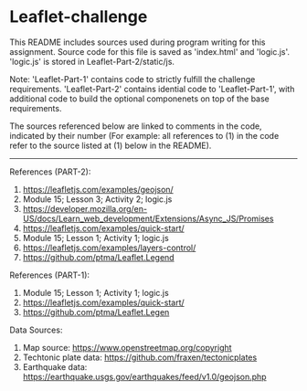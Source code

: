 # Leaflet-challenge
This README includes sources used during program writing for this assignment. Source code for this file is saved as 'index.html' and 'logic.js'. 'logic.js' is stored in Leaflet-Part-2/static/js.

Note: 'Leaflet-Part-1' contains code to strictly fulfill the challenge requirements. 'Leaflet-Part-2' contains idential code to 'Leaflet-Part-1', with additional code to build the optional componenets on top of the base requirements.

The sources referenced below are linked to comments in the code, indicated by their number (For example: all references to (1) in the code refer to the source listed at (1) below in the README).

-------------------------------------
References (PART-2):
1) https://leafletjs.com/examples/geojson/
2) Module 15; Lesson 3; Activity 2; logic.js
3) https://developer.mozilla.org/en-US/docs/Learn_web_development/Extensions/Async_JS/Promises
4) https://leafletjs.com/examples/quick-start/
5) Module 15; Lesson 1; Activity 1; logic.js
6) https://leafletjs.com/examples/layers-control/
7) https://github.com/ptma/Leaflet.Legend


References (PART-1):
1) Module 15; Lesson 1; Activity 1; logic.js
2) https://leafletjs.com/examples/quick-start/
3) https://github.com/ptma/Leaflet.Legen


Data Sources:
1) Map source: https://www.openstreetmap.org/copyright
2) Techtonic plate data: https://github.com/fraxen/tectonicplates
3) Earthquake data: https://earthquake.usgs.gov/earthquakes/feed/v1.0/geojson.php